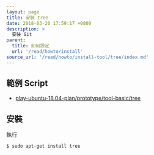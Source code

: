 ```yaml
---
layout: page
title: 安裝 tree
date: 2018-03-20 17:59:17 +0800
description: >
  安裝 Git
parent:
  title: 如何設定
  url: '/read/howto/install'
source_url: '/read/howto/install-tool/tree/index.md'
---
```



## 範例 Script

* [play-ubuntu-18.04-plan/prototype/tool-basic/tree](https://github.com/samwhelp/play-ubuntu-18.04-plan/tree/master/prototype/tool-basic/tree)


## 安裝

執行

``` sh
$ sudo apt-get install tree
```
